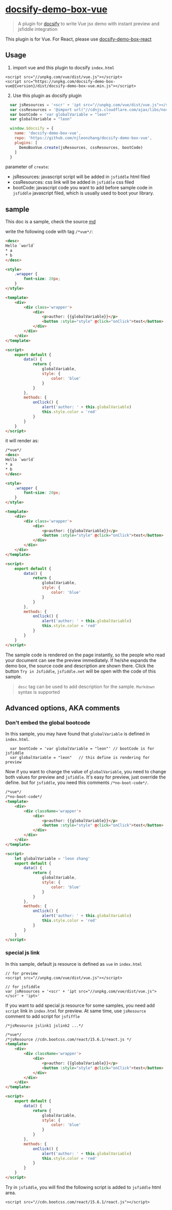 # [docsify-demo-box-vue](https://github.com/njleonzhang/docsify-demo-box-vue/)

> A plugin for [docsify](https://docsify.js.org/#/) to write Vue jsx demo with instant preview and jsfiddle integration

This plugin is for Vue. For React, please use [docsify-demo-box-react](https://njleonzhang.github.io/docsify-demo-box-react/)

## Usage

1. import vue and this plugin to docsify `index.html`
```
<script src="//unpkg.com/vue/dist/vue.js"></script>
<script src="https://unpkg.com/docsify-demo-box-vue@{version}/dist/docsify-demo-box-vue.min.js"></script>
```

2. Use this plugin as docsify plugin
```js
  var jsResources = '<scr' + 'ipt src="//unpkg.com/vue/dist/vue.js"></scr' + 'ipt>'
  var cssResources = '@import url("//cdnjs.cloudflare.com/ajax/libs/normalize/7.0.0/normalize.min.css");'
  var bootCode = 'var globalVariable = "leon"'
  var globalVariable = "leon"

  window.$docsify = {
    name: 'docsify-demo-box-vue',
    repo: 'https://github.com/njleonzhang/docsify-demo-box-vue',
    plugins: [
      DemoBoxVue.create(jsResources, cssResources, bootCode)
    ]
  }
```

parameter of `create`:
* jsResources: javascript script will be added in `jsfiddle` html filed
* cssResources: css link will be added in `jsfiddle` css filed
* bootCode: javascript code you want to add before sample code in `jsfiddle` javascript filed, which is usually used to boot your library.


## sample

This doc is a sample, check the source [md](https://njleonzhang.github.io/docsify-demo-box-vue/)

write the following code with tag `/*vue*/`:

```html
<desc>
Hello `world`
* a
* b
</desc>

<style>
    .wrapper {
        font-size: 20px;
    }
</style>

<template>
    <div>
        <div class='wrapper'>
            <div>
                <p>author: {{globalVariable}}</p>
                <button :style="style" @click="onClick">test</button>
            </div>
        </div>
    </div>
</template>

<script>
    export default {
        data() {
            return {
                globalVariable,
                style: {
                    color: 'blue'
                }
            }
        },
        methods: {
            onClick() {
                alert('author: ' + this.globalVariable)
                this.style.color = 'red'
            }
        }
    }
</script>
```

it will render as:

```html
/*vue*/
<desc>
Hello `world`
* a
* b
</desc>

<style>
    .wrapper {
        font-size: 20px;
    }
</style>

<template>
    <div>
        <div class='wrapper'>
            <div>
                <p>author: {{globalVariable}}</p>
                <button :style="style" @click="onClick">test</button>
            </div>
        </div>
    </div>
</template>

<script>
    export default {
        data() {
            return {
                globalVariable,
                style: {
                    color: 'blue'
                }
            }
        },
        methods: {
            onClick() {
                alert('author: ' + this.globalVariable)
                this.style.color = 'red'
            }
        }
    }
</script>
```

The sample code is rendered on the page instantly, so the people who read your document can see the preview immediately.
If he/she expands the demo box, the source code and description are shown there.
Click the button `Try in Jsfiddle`, `jsfiddle.net` will be open with the code of this sample.

> `desc` tag can be used to add description for the sample. `Markdown` syntax is supported

## Advanced options, AKA comments

### Don't embed the global bootcode

In this sample, you may have found that `globalVariable` is defined in `index.html`.

```
  var bootCode = 'var globalVariable = "leon"' // bootCode is for jsfiddle
  var globalVariable = "leon"   // this define is rendering for preview
```

Now if you want to change the value of `globalVariable`, you need to change both values for preview and `jsfiddle`.
It's easy for preview, just override the define. but for `jsfiddle`, you need this comments `/*no-boot-code*/`.


```html
/*vue*/
/*no-boot-code*/
<template>
    <div>
        <div className='wrapper'>
            <div>
                <p>author: {{globalVariable}}</p>
                <button :style="style" @click="onClick">test</button>
            </div>
        </div>
    </div>
</template>

<script>
    let globalVariable = 'leon zhang'
    export default {
        data() {
            return {
                globalVariable,
                style: {
                    color: 'blue'
                }
            }
        },
        methods: {
            onClick() {
                alert('author: ' + this.globalVariable)
                this.style.color = 'red'
            }
        }
    }
</script>
```

### special js link
In this sample, default js resource is defined as `vue` in `index.html`

```
// for preview
<script src="//unpkg.com/vue/dist/vue.js"></script>

// for jsfiddle
var jsResources = '<scr' + 'ipt src="//unpkg.com/vue/dist/vue.js"></scr' + 'ipt>'
```

If you want to add special js resource for some samples, you need add `script` link in `index.html` for preview.
At same time, use `jsResource` comment to add script for `jsfiffle`

```
/*jsResource jslink1 jslink2 ...*/
```

```html
/*vue*/
/*jsResource //cdn.bootcss.com/react/15.6.1/react.js */
<template>
    <div>
        <div className='wrapper'>
            <div>
                <p>author: {{globalVariable}}</p>
                <button :style="style" @click="onClick">test</button>
            </div>
        </div>
    </div>
</template>

<script>
    export default {
        data() {
            return {
                globalVariable,
                style: {
                    color: 'blue'
                }
            }
        },
        methods: {
            onClick() {
                alert('author: ' + this.globalVariable)
                this.style.color = 'red'
            }
        }
    }
</script>
```

Try in `jsfiddle`, you will find the following script is added to `jsfiddle` html area.
```
<script src="//cdn.bootcss.com/react/15.6.1/react.js"></script>
```
